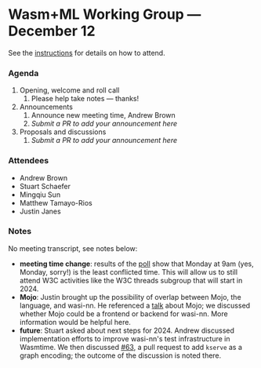 # Wasm+ML Working Group &mdash; December 12

See the [instructions](../README.md) for details on how to attend.

### Agenda

1. Opening, welcome and roll call
    1. Please help take notes &mdash; thanks!
1. Announcements
    1. Announce new meeting time, Andrew Brown
    1. _Submit a PR to add your announcement here_
1. Proposals and discussions
    1. _Submit a PR to add your announcement here_

### Attendees

- Andrew Brown
- Stuart Schaefer
- Mingqiu Sun
- Matthew Tamayo-Rios
- Justin Janes

### Notes

No meeting transcript, see notes below:
- __meeting time change__: results of the [poll] show that Monday at 9am (yes, Monday, sorry!) is
  the least conflicted time. This will allow us to still attend W3C activities like the W3C threads
  subgroup that will start in 2024.
- __Mojo__: Justin brought up the possibility of overlap between Mojo, the language, and wasi-nn. He
  referenced a [talk] about Mojo; we discussed whether Mojo could be a frontend or backend for
  wasi-nn. More information would be helpful here.
- __future__: Stuart asked about next steps for 2024. Andrew discussed implementation efforts to
  improve wasi-nn's test infrastructure in Wasmtime. We then discussed [#63], a pull request to add
  `kserve` as a graph encoding; the outcome of the discussion is noted there.

[poll]: https://whenisgood.net/g255z5j
[talk]: https://www.youtube.com/watch?v=SEwTjZvy8vw&t=1892s
[#63]: https://github.com/WebAssembly/wasi-nn/pull/63

